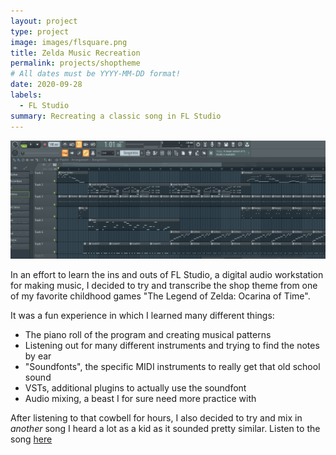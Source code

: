 ```yaml
---
layout: project
type: project
image: images/flsquare.png
title: Zelda Music Recreation
permalink: projects/shoptheme
# All dates must be YYYY-MM-DD format!
date: 2020-09-28
labels:
  - FL Studio
summary: Recreating a classic song in FL Studio
---
```


<img class="ui image" src="../images/zeldafl.png">

In an effort to learn the ins and outs of FL Studio, a digital audio workstation for making music, I decided to try and transcribe the shop theme from one of my favorite childhood games "The Legend of Zelda: Ocarina of Time".

It was a fun experience in which I learned many different things:

<ul>
  <li>The piano roll of the program and creating musical patterns</li>
  <li>Listening out for many different instruments and trying to find the notes by ear</li>
  <li>"Soundfonts", the specific MIDI instruments to really get that old school sound</li>
  <li>VSTs, additional plugins to actually use the soundfont</li>
  <li>Audio mixing, a beast I for sure need more practice with</li>
</ul>

After listening to that cowbell for hours, I also decided to try and mix in *another* song I heard a lot as a kid as it sounded pretty similar.
Listen to the song <a href="https://soundcloud.com/user-32744041/george-lopez-shop-theme">here</a>

